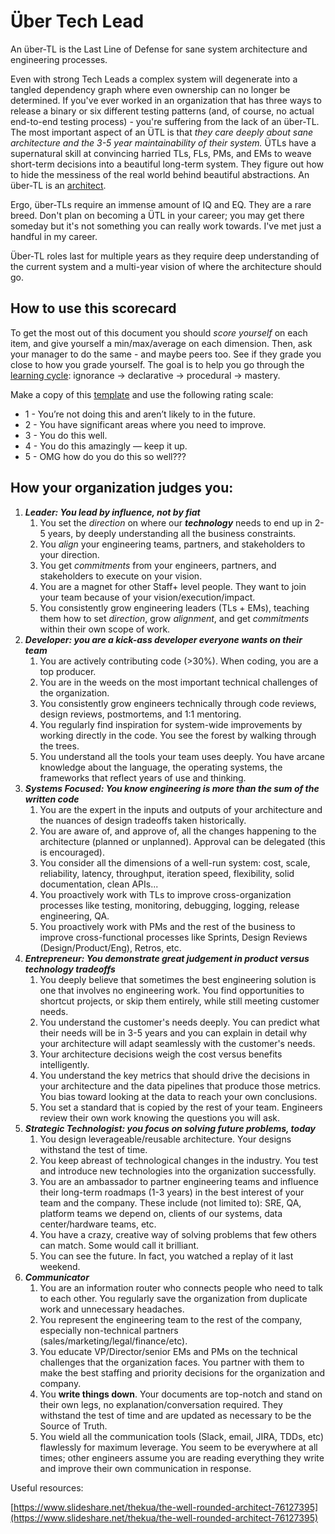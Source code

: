 <!----- Conversion time: 0.7 seconds.


Using this Markdown file:

1. Cut and paste this output into your source file.
2. See the notes and action items below regarding this conversion run.
3. Check the rendered output (headings, lists, code blocks, tables) for proper
   formatting and use a linkchecker before you publish this page.

Conversion notes:

* Docs to Markdown version 1.0β17
* Fri Jul 05 2019 12:00:10 GMT-0700 (PDT)
* Source doc: https://docs.google.com/open?id=1jqCxK0soUeLFE_kTrrjSDp9lmVoFu0zHQmp_wtglBCI
----->


<h1>Über Tech Lead</h1>


An über-TL is the Last Line of Defense for sane system architecture and engineering processes.

Even with strong Tech Leads a complex system will degenerate into a tangled dependency graph where even ownership can no longer be determined. If you've ever worked in an organization that has three ways to release a binary or six different testing patterns (and, of course, no actual end-to-end testing process) - you're suffering from the lack of an über-TL. The most important aspect of an ÜTL is that _they care deeply about sane architecture and the 3-5 year maintainability of their system._ ÜTLs have a supernatural skill at convincing harried TLs, FLs, PMs, and EMs to weave short-term decisions into a beautiful long-term system. They figure out how to hide the messiness of the real world behind beautiful abstractions. An über-TL is an [architect](https://www.google.com/search?q=architecture&source=lnms&tbm=isch&sa=X&ved=0ahUKEwi6-MPus67UAhVH3WMKHVSgBkMQ_AUICygC&biw=1920&bih=983).

Ergo, über-TLs require an immense amount of IQ and EQ. They are a rare breed. Don't plan on becoming a ÜTL in your career; you may get there someday but it's not something you can really work towards. I've met just a handful in my career.

Über-TL roles last for multiple years as they require deep understanding of the current system and a multi-year vision of where the architecture should go.

<h2>How to use this scorecard</h2>

To get the most out of this document you should _score yourself_ on each item, and give yourself a min/max/average on each dimension. Then, ask your manager to do the same - and maybe peers too. See if they grade you close to how you grade yourself. The goal is to help you go through the [learning cycle](http://www.cala.fsu.edu/modules/assessing_knowledge): ignorance → declarative → procedural → mastery. 

Make a copy of this [template](https://docs.google.com/spreadsheets/d/1PX61irzc6eCxgl2tzEzE6aKF92l7EoHcVac7Nb1Beko/edit#gid=0) and use the following rating scale:


*   1 - You’re not doing this and aren’t likely to in the future.
*   2 - You have significant areas where you need to improve.
*   3 - You do this well.
*   4 - You do this amazingly — keep it up.
*   5 - OMG how do you do this so well???

<h2>How your organization judges you:</h2>

1. **_Leader: You lead by influence, not by fiat_**
    1. You set the _direction_ on where our **_technology_** needs to end up in 2-5 years, by deeply understanding all the business constraints.
    2. You _align_ your engineering teams, partners, and stakeholders to your direction.
    3. You get _commitments_ from your engineers, partners, and stakeholders to execute on your vision.
    4. You are a magnet for other Staff+ level people. They want to join your team because of your vision/execution/impact.
    5. You consistently grow engineering leaders (TLs + EMs), teaching them how to set _direction_, grow _alignment_, and get _commitments_ within their own scope of work.
2. **_Developer: you are a kick-ass developer everyone wants on their team_**
    1. You are actively contributing code (>30%). When coding, you are a top producer.
    2. You are in the weeds on the most important technical challenges of the organization.
    3. You consistently grow engineers technically through code reviews, design reviews, postmortems, and 1:1 mentoring.
    4. You regularly find inspiration for system-wide improvements by working directly in the code. You see the forest by walking through the trees.
    5. You understand all the tools your team uses deeply. You have arcane knowledge about the language, the operating systems, the frameworks that reflect years of use and thinking.
3. **_Systems Focused: You know engineering is more than the sum of the written code_**
    1. You are the expert in the inputs and outputs of your architecture and the nuances of design tradeoffs taken historically.
    2. You are aware of, and approve of, all the changes happening to the architecture (planned or unplanned). Approval can be delegated (this is encouraged).
    3. You consider all the dimensions of a well-run system: cost, scale, reliability, latency, throughput, iteration speed, flexibility, solid documentation, clean APIs...
    4. You proactively work with TLs to improve cross-organization processes like testing, monitoring, debugging, logging, release engineering, QA.
    5. You proactively work with PMs and the rest of the business to improve cross-functional processes like Sprints, Design Reviews (Design/Product/Eng), Retros, etc.
4. **_Entrepreneur: You demonstrate great judgement in product versus technology tradeoffs_**
    1. You deeply believe that sometimes the best engineering solution is one that involves no engineering work. You find opportunities to shortcut projects, or skip them entirely, while still meeting customer needs.
    2. You understand the customer's needs deeply. You can predict what their needs will be in 3-5 years and you can explain in detail why your architecture will adapt seamlessly with the customer's needs.
    3. Your architecture decisions weigh the cost versus benefits intelligently.
    4. You understand the key metrics that should drive the decisions in your architecture and the data pipelines that produce those metrics. You bias toward looking at the data to reach your own conclusions.
    5. You set a standard that is copied by the rest of your team. Engineers review their own work knowing the questions you will ask.
5. **_Strategic Technologist: you focus on solving future problems, today_**
    1. You design leverageable/reusable architecture. Your designs withstand the test of time.
    2. You keep abreast of technological changes in the industry. You test and introduce new technologies into the organization successfully. 
    3. You are an ambassador to partner engineering teams and influence their long-term roadmaps (1-3 years) in the best interest of your team and the company. These include (not limited to): SRE, QA, platform teams we depend on, clients of our systems, data center/hardware teams, etc.
    4. You have a crazy, creative way of solving problems that few others can match. Some would call it brilliant.
    5. You can see the future. In fact, you watched a replay of it last weekend.
6. **_Communicator_**
    1. You are an information router who connects people who need to talk to each other. You regularly save the organization from duplicate work and unnecessary headaches.
    2. You represent the engineering team to the rest of the company, especially non-technical partners (sales/marketing/legal/finance/etc).
    3. You educate VP/Director/senior EMs and PMs on the technical challenges that the organization faces. You partner with them to make the best staffing and priority decisions for the organization and company.
    4. You **write things down**. Your documents are top-notch and stand on their own legs, no explanation/conversation required. They withstand the test of time and are updated as necessary to be the Source of Truth. 
    5. You wield all the communication tools (Slack, email, JIRA, TDDs, etc) flawlessly for maximum leverage. You seem to be everywhere at all times; other engineers assume you are reading everything they write and improve their own communication in response.

Useful resources:

[https://www.slideshare.net/thekua/the-well-rounded-architect-76127395](https://www.slideshare.net/thekua/the-well-rounded-architect-76127395)


<!-- Docs to Markdown version 1.0β17 -->

